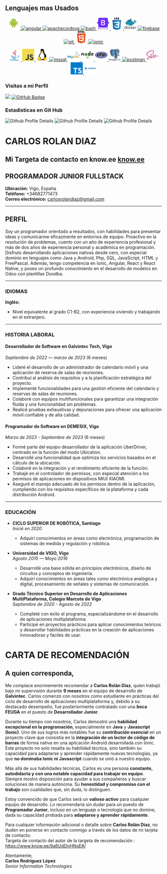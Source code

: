 ## Lenguajes mas Usados

  <p align="center">
  <a href="https://developer.android.com" target="_blank" rel="noreferrer"> <img src="https://raw.githubusercontent.com/devicons/devicon/master/icons/android/android-original-wordmark.svg" alt="android" width="40" height="40"/>
  </a> <a href="https://angular.io" target="_blank" rel="noreferrer"> <img src="https://angular.io/assets/images/logos/angular/angular.svg" alt="angular" width="40" height="40"/> </a>
  <a href="https://cordova.apache.org/" target="_blank" rel="noreferrer"> <img src="https://www.vectorlogo.zone/logos/apache_cordova/apache_cordova-icon.svg" alt="apachecordova" width="40" height="40"/> </a>
  <a href="https://www.gnu.org/software/bash/" target="_blank" rel="noreferrer"> <img src="https://www.vectorlogo.zone/logos/gnu_bash/gnu_bash-icon.svg" alt="bash" width="40" height="40"/> </a>
  <a href="https://getbootstrap.com" target="_blank" rel="noreferrer"> <img src="https://raw.githubusercontent.com/devicons/devicon/master/icons/bootstrap/bootstrap-plain-wordmark.svg" alt="bootstrap" width="40" height="40"/> </a>
  <a href="https://www.w3schools.com/css/" target="_blank" rel="noreferrer"> <img src="https://raw.githubusercontent.com/devicons/devicon/master/icons/css3/css3-original-wordmark.svg" alt="css3" width="40" height="40"/> </a>   <a href="https://www.docker.com/" target="_blank" rel="noreferrer"> <img src="https://raw.githubusercontent.com/devicons/devicon/master/icons/docker/docker-original-wordmark.svg" alt="docker" width="40" height="40"/> </a> <a href="https://firebase.google.com/" target="_blank" rel="noreferrer"> <img src="https://www.vectorlogo.zone/logos/firebase/firebase-icon.svg" alt="firebase" width="40" height="40"/> </a>
  <a href="https://git-scm.com/" target="_blank" rel="noreferrer"> <img src="https://www.vectorlogo.zone/logos/git-scm/git-scm-icon.svg" alt="git" width="40" height="40"/> </a>
  <a href="https://www.w3.org/html/" target="_blank" rel="noreferrer"> <img src="https://raw.githubusercontent.com/devicons/devicon/master/icons/html5/html5-original-wordmark.svg" alt="html5" width="40" height="40"/> </a>
  <a href="https://ionicframework.com" target="_blank" rel="noreferrer"> <img src="https://upload.wikimedia.org/wikipedia/commons/d/d1/Ionic_Logo.svg" alt="ionic" width="40" height="40"/> </a>
 </p>
 <p align="center">
 <a href="https://www.java.com" target="_blank" rel="noreferrer"> <img src="https://raw.githubusercontent.com/devicons/devicon/master/icons/java/java-original.svg" alt="java" width="40" height="40"/> </a>
  <a href="https://developer.mozilla.org/en-US/docs/Web/JavaScript" target="_blank" rel="noreferrer"> <img src="https://raw.githubusercontent.com/devicons/devicon/master/icons/javascript/javascript-original.svg" alt="javascript" width="40" height="40"/> </a>
  <a href="https://www.linux.org/" target="_blank" rel="noreferrer"> <img src="https://raw.githubusercontent.com/devicons/devicon/master/icons/linux/linux-original.svg" alt="linux" width="40" height="40"/> </a>
  <a href="https://www.microsoft.com/en-us/sql-server" target="_blank" rel="noreferrer"> <img src="https://www.svgrepo.com/show/303229/microsoft-sql-server-logo.svg" alt="mssql" width="40" height="40"/> </a>
  <a href="https://www.mysql.com/" target="_blank" rel="noreferrer"> <img src="https://raw.githubusercontent.com/devicons/devicon/master/icons/mysql/mysql-original-wordmark.svg" alt="mysql" width="40" height="40"/> </a>
  <a href="https://nodejs.org" target="_blank" rel="noreferrer"> <img src="https://raw.githubusercontent.com/devicons/devicon/master/icons/nodejs/nodejs-original-wordmark.svg" alt="nodejs" width="40" height="40"/> </a>
  <a href="https://www.php.net" target="_blank" rel="noreferrer"> <img src="https://raw.githubusercontent.com/devicons/devicon/master/icons/php/php-original.svg" alt="php" width="40" height="40"/> </a>
  <a href="https://www.postgresql.org" target="_blank" rel="noreferrer"> <img src="https://raw.githubusercontent.com/devicons/devicon/master/icons/postgresql/postgresql-original-wordmark.svg" alt="postgresql" width="40" height="40"/> </a>
  <a href="https://postman.com" target="_blank" rel="noreferrer"> <img src="https://www.vectorlogo.zone/logos/getpostman/getpostman-icon.svg" alt="postman" width="40" height="40"/> </a>
  <a href="https://sass-lang.com" target="_blank" rel="noreferrer"> <img src="https://raw.githubusercontent.com/devicons/devicon/master/icons/sass/sass-original.svg" alt="sass" width="40" height="40"/> </a>
  <a href="https://www.typescriptlang.org/" target="_blank" rel="noreferrer"> <img src="https://raw.githubusercontent.com/devicons/devicon/master/icons/typescript/typescript-original.svg" alt="typescript" width="40" height="40"/> </a>
  <a href="https://webpack.js.org" target="_blank" rel="noreferrer"> <img src="https://raw.githubusercontent.com/devicons/devicon/d00d0969292a6569d45b06d3f350f463a0107b0d/icons/webpack/webpack-original-wordmark.svg" alt="webpack" width="40" height="40"/> </a>
</p>

### Visitas a mi Perfil

<p>
   <img src="https://profile-counter.glitch.me/CarlosRolan/count.svg" />
  <a href="https://github.com/CarlosRolan?tab=followers"><img src="https://img.shields.io/github/followers/CarlosRolan?label=Followers&style=social" alt="GitHub Badge"></a>
</p>

### Estadisticas en Git Hub
![Github Profile Details](http://github-profile-summary-cards.vercel.app/api/cards/most-commit-language?username=CarlosRolan&theme=default)
  ![Github Profile Details](http://github-profile-summary-cards.vercel.app/api/cards/profile-details?username=CarlosRolan&theme=default)
 ![Github Profile Details](http://github-profile-summary-cards.vercel.app/api/cards/stats?username=CarlosRolan&theme=default)
# **CARLOS ROLAN DIAZ**

## Mi Targeta de contacto en know.ee [know.ee](https://www.know.ee/9a6fapZg9HK)

## PROGRAMADOR JUNIOR FULLSTACK

**Ubicación:** Vigo, España  
**Teléfono:** +34682771473  
**Correo electrónico:** <carlosrolandiaz@gmail.com>  

---

## **PERFIL**

Soy un programador orientado a resultados, con habilidades para presentar ideas y comunicarme eficazmente en entornos de equipo. Proactivo en la resolución de problemas, cuento con un año de experiencia profesional y más de dos años de experiencia personal y académica en programación. Disfruto desarrollando aplicaciones nativas desde cero, con especial dominio en lenguajes como Java y Android, Php, SQL, JavaScript, HTML y FreePascal. Además, tengo competencia en Ionic, Angular, React y React Native, y poseo un profundo conocimiento en el desarrollo de modelos en Odoo con plantillas Doodba.

---

### **IDIOMAS**

**Inglés:**

- Nivel equivalente al grado C1-B2, con experiencia viviendo y trabajando en el extranjero.

---

### **HISTORIA LABORAL**

#### Desarrollador de Software en Galvintec Tech, Vigo  

*Septiembre de 2022 — marzo de 2023* (6 meses)

- Lideré el desarrollo de un administrador de calendario móvil y una aplicación de reserva de salas de reuniones.
- Contribuí al análisis de requisitos y a la planificación estratégica del proyecto.
- Implementé funcionalidades para una gestión eficiente del calendario y reservas de salas de reuniones.
- Colaboré con equipos multifuncionales para garantizar una integración fluida y una funcionalidad sin problemas.
- Realicé pruebas exhaustivas y depuraciones para ofrecer una aplicación móvil confiable y de alta calidad.

#### Programador de Software en DEMESIX, Vigo  

*Marzo de 2023 - Septiembre de 2023* (6 meses)

- Formé parte del equipo desarrollador de la aplicación UberDriver, centrado en la función del modo Ubication.
- Desarrollé una funcionalidad que optimiza los servicios basados en el cálculo de la ubicación.
- Colaboré en la integración y el rendimiento eficiente de la función.
- Trabajé en el controlador de permisos, con especial atención a los permisos de aplicaciones en dispositivos MIUI XIAOMI.
- Aseguré el manejo adecuado de los permisos dentro de la aplicación, cumpliendo con los requisitos específicos de la plataforma y cada distribución Android.

---

### **EDUCACIÓN**

- **CICLO SUPERIOR DE ROBÓTICA, Santiago**  
  *Inicié en 2020*
  - Adquirí conocimientos en áreas como electrónica, programación de sistemas de medida y regulación y robótica.

- **Universidad de VIGO, Vigo**  
  *Agosto 2015 — Mayo 2016*
  - Desarrollé una base sólida en principios electrónicos, diseño de circuitos y conceptos de ingeniería.
  - Adquirí conocimientos en áreas tales como electrónica analógica y digital, procesamiento de señales y sistemas de comunicación.

- **Grado Técnico Superior en Desarrollo de Aplicaciones MultiPlataforma, Colegio Marcote de Vigo**  
  *Septiembre de 2020 - Agosto de 2022*
  - Completé con éxito el programa, especializándome en el desarrollo de aplicaciones multiplataforma.
  - Participé en proyectos prácticos para aplicar conocimientos teóricos y desarrollar habilidades prácticas en la creación de aplicaciones innovadoras y fáciles de usar.

# CARTA DE RECOMENDACIÓN

## A quien corresponda,

Me complace enormemente recomendar a **Carlos Rolán Díaz**, quien trabajó bajo mi supervisión durante **9 meses** en el equipo de desarrollo de **Galvintec**. Carlos comenzó con nosotros como estudiante en prácticas del ciclo de desarrollo de aplicaciones multiplataforma y, debido a su destacado desempeño, fue posteriormente contratado con una **beca FEUGA** en el puesto de **Desarrollador Junior**.

Durante su tiempo con nosotros, Carlos demostró una **habilidad excepcional en la programación**, especialmente en **Java** y **Javascript (Ionic)**. Uno de sus logros más notables fue su **contribución esencial** en un proyecto clave que consistía en la **integración de un lector de código de barras** de forma nativa en una aplicación Android desarrollada con Ionic. Este proyecto no solo resalta su habilidad técnica, sino también su capacidad para adaptarse y aprender rápidamente nuevas tecnologías, ya que **no dominaba Ionic ni Javascript** cuando se unió a nuestro equipo.

Más allá de sus habilidades técnicas, Carlos es una persona **constante, autodidacta y con una notable capacidad para trabajar en equipo**. Siempre mostró disposición para ayudar a sus compañeros y buscar soluciones de manera autónoma. Su **honestidad y compromiso con el trabajo** son cualidades que, sin duda, lo distinguen.

Estoy convencido de que Carlos será un **valioso activo** para cualquier equipo de desarrollo. Lo recomendaría sin dudar para un puesto de **Programador Junior**, incluso en un lenguaje o tecnología que no domine, dada su capacidad probada para **adaptarse y aprender rápidamente**.

Para cualquier información adicional o detalle sobre **Carlos Rolán Díaz**, no duden en ponerse en contacto conmigo a través de los datos de mi tarjeta de contacto:  
Targeta de contacto del autor de la targeta de recomendación : https://www.know.ee/9a6UdDnHNgE#/

Atentamente,  
**Carlos Rodríguez López**  
_Senior Information Technologies_
